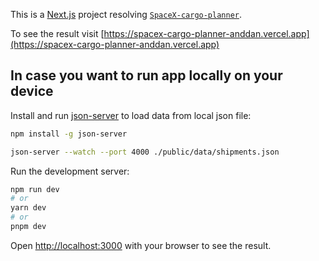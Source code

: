 This is a [Next.js](https://nextjs.org/) project resolving [`SpaceX-cargo-planner`](https://github.com/Fourmeta/spacex-cargo-planner).

To see the result visit [https://spacex-cargo-planner-anddan.vercel.app](https://spacex-cargo-planner-anddan.vercel.app)

## In case you want to run app locally on your device

Install and run [json-server](https://github.com/typicode/json-server#getting-started) to load data from local json file:

```bash
npm install -g json-server

json-server --watch --port 4000 ./public/data/shipments.json
```

Run the development server:

```bash
npm run dev
# or
yarn dev
# or
pnpm dev
```

Open [http://localhost:3000](http://localhost:3000) with your browser to see the result.
